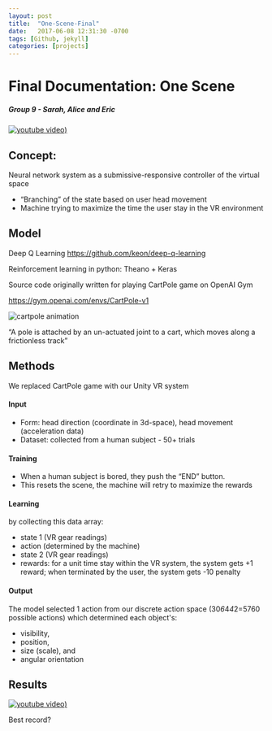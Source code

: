 ```yaml
---
layout: post
title:  "One-Scene-Final"
date:   2017-06-08 12:31:30 -0700
tags: [Github, jekyll]
categories: [projects]
---
```



# Final Documentation: One Scene
##### Group 9 - Sarah, Alice and Eric

[![youtube video](https://img.youtube.com/vi/zwdh9L1OKEc/0.jpg))](https://youtu.be/zwdh9L1OKEc)

## Concept:
Neural network system as a submissive-responsive controller of the virtual space

* “Branching” of the state based on user head movement
* Machine trying to maximize the time the user stay in the VR environment

## Model
Deep Q Learning
https://github.com/keon/deep-q-learning

Reinforcement learning in python: Theano + Keras

Source code originally written for playing CartPole game on OpenAI Gym

https://gym.openai.com/envs/CartPole-v1

![cartpole animation](https://keon.io/images/deep-q-learning/animation.gif)

“A pole is attached by an un-actuated joint to a cart, which moves along a frictionless track”

## Methods
We replaced CartPole game with our Unity VR system

#### Input
* Form: head direction (coordinate in 3d-space), head movement (acceleration data)
* Dataset: collected from a human subject - 50+ trials

#### Training
* When a human subject is bored, they push the “END” button.
* This resets the scene, the machine will retry to maximize the rewards

#### Learning
by collecting this data array:
* state 1 (VR gear readings)
* action (determined by the machine)
* state 2 (VR gear readings)
* rewards: for a unit time stay within the VR system, the system gets +1 reward; when terminated by the user, the system gets -10 penalty

#### Output
The model selected 1 action from our discrete action space (30*6*4*4*2=5760 possible actions)
which determined each object's:
* visibility,
* position,
* size (scale), and
* angular orientation

## Results

[![youtube video](https://img.youtube.com/vi/zwdh9L1OKEc/0.jpg))](https://youtu.be/zwdh9L1OKEc)

Best record?
